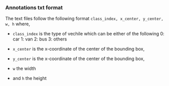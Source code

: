 ### Annotations txt format
The text files follow the following format 
`class_index, x_center, y_center, w, h`
where, 
* `class_index` is the type of vechile which can be either of the following
                            0: car
                            1: van
                            2: bus
                            3: others

* `x_center` is the x-coordinate of the center of the bounding box,
* `y_center` is the x-coordinate of the center of the bounding box,
* `w` the width
* and `h` the height